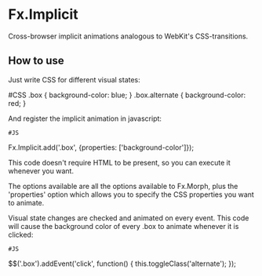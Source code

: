 Fx.Implicit
===========

Cross-browser implicit animations analogous to WebKit's CSS-transitions. 

How to use
----------

Just write CSS for different visual states:

  #CSS
  .box { background-color: blue; }
  .box.alternate { background-color: red; }

And register the implicit animation in javascript:

	#JS
  Fx.Implicit.add('.box', {properties: ['background-color']});

This code doesn't require HTML to be present, so you can execute it whenever you want.

The options available are all the options available to Fx.Morph, plus the 'properties' option which allows you to specify the CSS properties you want to animate.

Visual state changes are checked and animated on every event. This code will cause the background color of every .box to animate whenever it is clicked:

	#JS
  $$('.box').addEvent('click', function() {
    this.toggleClass('alternate');
  });

